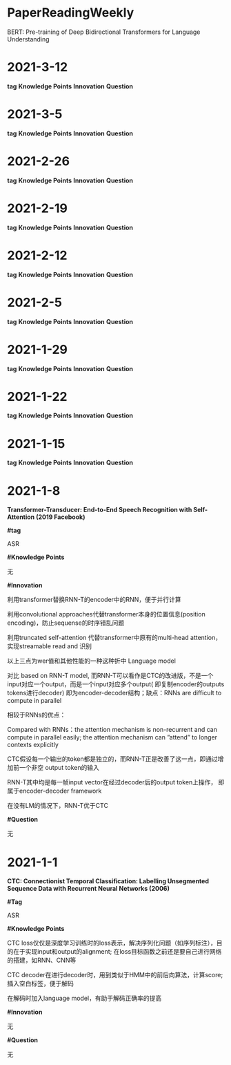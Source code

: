 # PaperReadingWeekly




BERT: Pre-training of Deep Bidirectional Transformers for Language Understanding
# 2021-3-12

**tag**
**Knowledge Points**
**Innovation**
**Question**

# 2021-3-5

**tag**
**Knowledge Points**
**Innovation**
**Question**

# 2021-2-26

**tag**
**Knowledge Points**
**Innovation**
**Question**

# 2021-2-19

**tag**
**Knowledge Points**
**Innovation**
**Question**


# 2021-2-12

**tag**
**Knowledge Points**
**Innovation**
**Question**

# 2021-2-5

**tag**
**Knowledge Points**
**Innovation**
**Question**

# 2021-1-29

**tag**
**Knowledge Points**
**Innovation**
**Question**

# 2021-1-22

**tag**
**Knowledge Points**
**Innovation**
**Question**

# 2021-1-15

**tag**
**Knowledge Points**
**Innovation**
**Question**

# 2021-1-8

**Transformer-Transducer: End-to-End Speech Recognition with Self-Attention (2019 Facebook)**

**#tag**

ASR

**#Knowledge Points**

无

**#Innovation**

利用transformer替换RNN-T的encoder中的RNN，便于并行计算

利用convolutional approaches代替transformer本身的位置信息(position encoding)，防止sequense的时序错乱问题

利用truncated self-attention 代替transformer中原有的multi-head attention，实现streamable read and 识别

以上三点为wer值和其他性能的一种这种折中 Language model

对比 based on RNN-T model, 而RNN-T可以看作是CTC的改进版，不是一个input对应一个output，而是一个input对应多个output( 即复制encoder的outputs tokens进行decoder)
即为encoder-decoder结构；缺点：RNNs are difficult to compute in parallel

相较于RNNs的优点：

Compared with RNNs：the attention mechanism is non-recurrent and can compute in parallel easily; the attention mechanism can ”attend” to longer contexts explicitly

CTC假设每一个输出的token都是独立的，而RNN-T正是改善了这一点，即通过增加前一个非空 output token的输入

RNN-T其中均是每一帧input vector在经过decoder后的output token上操作， 即属于encoder-decoder framework

在没有LM的情况下，RNN-T优于CTC

**#Question**

无

# 2021-1-1

**CTC: Connectionist Temporal Classification: Labelling Unsegmented Sequence Data with Recurrent Neural Networks (2006)**

**#Tag**

ASR

**#Knowledge Points**

CTC loss仅仅是深度学习训练时的loss表示，解决序列化问题（如序列标注），目的在于实现input和output的alignment; 在loss目标函数之前还是要自己进行网络的搭建，如RNN、CNN等

CTC decoder在进行decoder时，用到类似于HMM中的前后向算法，计算score; 插入空白标签，便于解码

在解码时加入language model，有助于解码正确率的提高

**#Innovation**

无

**#Question**

无


